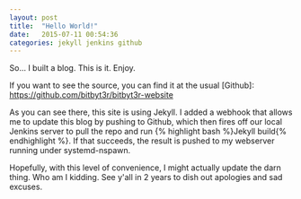 ```yaml
---
layout: post
title:  "Hello World!"
date:   2015-07-11 00:54:36
categories: jekyll jenkins github
---
```

So... I built a blog. This is it. Enjoy.

If you want to see the source, you can find it at the usual [Github]: 
https://github.com/bitbyt3r/bitbyt3r-website

As you can see there, this site is using Jekyll. I added a webhook 
that allows me to update this blog by pushing to Github, which then 
fires off our local Jenkins server to pull the repo and run {% 
highlight bash %}Jekyll build{% endhighlight %}. If that succeeds,
the result is pushed to my webserver running under systemd-nspawn.

Hopefully, with this level of convenience, I might actually update the 
darn thing. Who am I kidding. See y'all in 2 years to dish out 
apologies and sad excuses.
